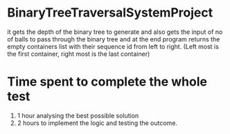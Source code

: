 # BinaryTreeTraversalSystemProject
it gets the depth of the binary tree to generate and also gets the input of no of balls to pass through the binary tree and at the end program returns the empty containers list with their sequence id from left to right. (Left most is the first container, right most is the last container)


# Time spent to complete the whole test
1. 1 hour analysing the best possible solution
2. 2 hours to implement the logic and testing the outcome.

